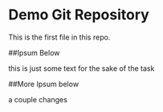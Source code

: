# Demo Git Repository

This is the first file in this repo.

##Ipsum Below

this is just some text for the sake of the task

##More Ipsum below 

a couple changes

